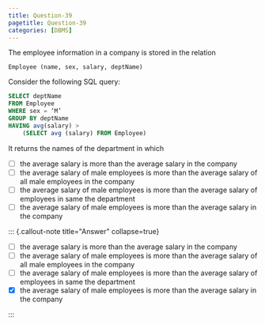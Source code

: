 ```yaml
---
title: Question-39
pagetitle: Question-39
categories: [DBMS]
---
```


The employee information in a company is stored in the relation

`Employee (name, sex, salary, deptName)`

Consider the following SQL query:

```sql
SELECT deptName  
FROM Employee  
WHERE sex = ‘M’  
GROUP BY deptName  
HAVING avg(salary) >  
    (SELECT avg (salary) FROM Employee)
```
It returns the names of the department in which

- [ ] the average salary is more than the average salary in the company  
- [ ] the average salary of male employees is more than the average salary of all male employees in the company  
- [ ] the average salary of male employees is more than the average salary of employees in same the department  
- [ ] the average salary of male employees is more than the average salary in the company

::: {.callout-note title="Answer" collapse=true}

- [ ] the average salary is more than the average salary in the company  
- [ ] the average salary of male employees is more than the average salary of all male employees in the company  
- [ ] the average salary of male employees is more than the average salary of employees in same the department  
- [x] the average salary of male employees is more than the average salary in the company

:::

